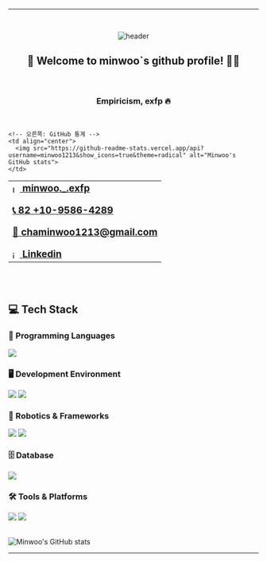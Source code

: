 <div align="center"> 
  
*****************************************************

<br/>
<!--
![header](https://capsule-render.vercel.app/api?type=venom&color=f6b3be&height=100&section=header&text=minwoo._.exfp&fontColor=000000&fontSize=65&animation=fadeIn&fontAlignY=55&desc=%20&descAlignY=62&descAlign=62)
<br/>-->

![header](https://capsule-render.vercel.app/api?type=venom&color=00FF00&height=100&section=header&text=minwoo._.exfp&fontColor=FF69B4&fontSize=65&animation=fadeIn&fontAlignY=55&desc=%20&descAlignY=62&descAlign=62)
<br/>

##  :rainbow: Welcome to minwoo`s github profile! :man_technologist:

<br/>
<div align="center"> 

###  Empiricism, exfp :fire:

<br/>

<div align="left"> 

<table>
  <tr>
    <!-- 왼쪽: 소셜 정보 -->
    <td align="left">
      <div style="font-size: larger;">
        <a href="https://www.instagram.com/minwoo._.exfp/">
          <img width="15" alt="Instagram Icon" src="https://github.com/minwoo1213/minwoo1213/assets/103166594/8327ff98-6f9e-48ed-9681-50a859ea54c1" style="vertical-align:middle;">
          <strong>minwoo._.exfp</strong>
        </a>
      </div>
      <br/>
      <div style="font-size: larger;">
        <strong>
          <a href="https://drive.google.com/drive/folders/1ZYE8Mcj7tytGxnBxS8JnDzznIR95POnv?usp=sharing">📞 82 +10-9586-4289</a>
        </strong>
      </div>
      <br/>
      <div style="font-size: larger;">
        <strong>
          <a href="mailto:chaminwoo1213@gmail.com">📧 chaminwoo1213@gmail.com</a>
        </strong>
      </div>
      <br/>
      <div style="font-size: larger;">
          <a href="https://www.linkedin.com/in/minwoo-cha-90a99b2a7/">
          <img width="15" alt="image" src="https://github.com/minwoo1213/minwoo1213/assets/103166594/b322b3c3-b29e-412f-89d8-3e180c4ada94" style="vertical-align:middle;">
        <strong>Linkedin</strong>
      </div>
    </td>

    <!-- 오른쪽: GitHub 통계 -->
    <td align="center">
      <img src="https://github-readme-stats.vercel.app/api?username=minwoo1213&show_icons=true&theme=radical" alt="Minwoo's GitHub stats">
    </td>
  </tr>
</table>


<br/>
<br/>

<!-- ###  :desktop_computer: Dev beliefs : A craftsman does not blame the tools. learn and feel more :wrench: -->

<div align="left"> 

## 💻 Tech Stack

### 🔹 Programming Languages
<img src="https://img.shields.io/badge/C++-00599C?style=for-the-badge&logo=c%2B%2B&logoColor=white">

### 🖥 Development Environment
<img src="https://img.shields.io/badge/Linux-FCC624?style=for-the-badge&logo=linux&logoColor=black">
<img src="https://img.shields.io/badge/Ubuntu-E95420?style=for-the-badge&logo=ubuntu&logoColor=white">

### 🤖 Robotics & Frameworks
<img src="https://img.shields.io/badge/ROS1-22314E?style=for-the-badge&logo=ros&logoColor=white">
<img src="https://img.shields.io/badge/ROS2-22314E?style=for-the-badge&logo=ros&logoColor=white">

### 🗄 Database
<img src="https://img.shields.io/badge/MySQL-4479A1?style=for-the-badge&logo=MySQL&logoColor=white">

### 🛠 Tools & Platforms
<img src="https://img.shields.io/badge/github-181717?style=for-the-badge&logo=github&logoColor=white">
<img src="https://img.shields.io/badge/VSCode-007ACC?style=for-the-badge&logo=VisualStudioCode&logoColor=white">

<br/>
<br/>

![Minwoo's GitHub stats](https://github-readme-stats.vercel.app/api?username=minwoo1213&show_icons=true&theme=radical)

</div>

*****************************************************
